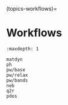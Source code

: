 (topics-workflows)=

# Workflows

```{toctree}
:maxdepth: 1

matdyn
ph
pw/base
pw/relax
pw/bands
neb
q2r
pdos
```
